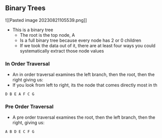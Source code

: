 ## Binary Trees


![[Pasted image 20230821105539.png]]
- This is a binary tree
	- The root is the top node, A
	- Is a full binary tree because every node has 2 or 0 children
	- If we took the data out of it, there are at least four ways you could systematically extract those node values

### In Order Traversal
- An in order traversal examines the left branch, then the root, then the right giving us:
- If you look from left to right, its the node that comes directly most in th

```
D B E A F C G
```

### Pre Order Traversal
- A pre order traversal examines the root, then the left branch, then the right, giving us:

```
A B D E C F G
```